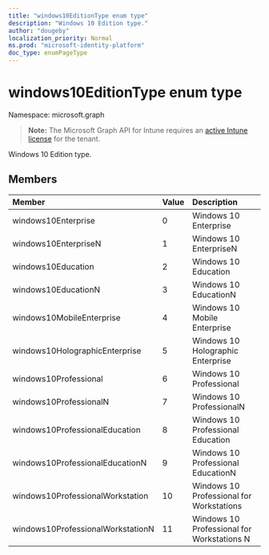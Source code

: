```yaml
---
title: "windows10EditionType enum type"
description: "Windows 10 Edition type."
author: "dougeby"
localization_priority: Normal
ms.prod: "microsoft-identity-platform"
doc_type: enumPageType
---
```


# windows10EditionType enum type

Namespace: microsoft.graph

> **Note:** The Microsoft Graph API for Intune requires an [active Intune license](https://go.microsoft.com/fwlink/?linkid=839381) for the tenant.

Windows 10 Edition type.

## Members
|Member|Value|Description|
|:---|:---|:---|
|windows10Enterprise|0|Windows 10 Enterprise|
|windows10EnterpriseN|1|Windows 10 EnterpriseN|
|windows10Education|2|Windows 10 Education|
|windows10EducationN|3|Windows 10 EducationN|
|windows10MobileEnterprise|4|Windows 10 Mobile Enterprise|
|windows10HolographicEnterprise|5|Windows 10 Holographic Enterprise|
|windows10Professional|6|Windows 10 Professional|
|windows10ProfessionalN|7|Windows 10 ProfessionalN|
|windows10ProfessionalEducation|8|Windows 10 Professional Education|
|windows10ProfessionalEducationN|9|Windows 10 Professional EducationN|
|windows10ProfessionalWorkstation|10|Windows 10 Professional for Workstations|
|windows10ProfessionalWorkstationN|11|Windows 10 Professional for Workstations N|








